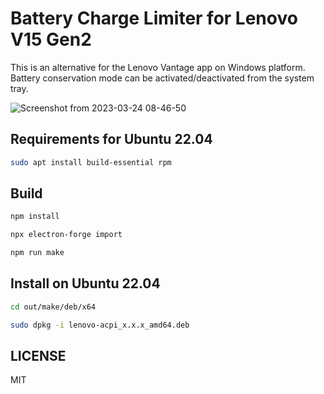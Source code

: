 # Battery Charge Limiter for Lenovo V15 Gen2
This is an alternative for the Lenovo Vantage app on Windows platform. Battery conservation mode can be activated/deactivated from the system tray.

![Screenshot from 2023-03-24 08-46-50](https://user-images.githubusercontent.com/104576153/227435554-895404ea-ecb0-4a17-825b-fcd7d783f782.png)


## Requirements for Ubuntu 22.04
```bash
sudo apt install build-essential rpm
```

## Build
```bash
npm install
```
```bash
npx electron-forge import
```
```bash
npm run make
```

## Install on Ubuntu 22.04

```bash
cd out/make/deb/x64
```
```bash
sudo dpkg -i lenovo-acpi_x.x.x_amd64.deb
```

## LICENSE
MIT
